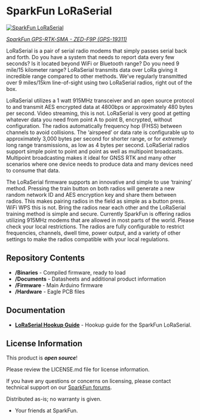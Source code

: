 SparkFun LoRaSerial
========================================

[![SparkFun LoRaSerial](https://cdn.sparkfun.com//assets/parts/1/8/9/4/0/19311-SparkFun_LoRaSerial_Kit_-_915MHz-01.jpg)](https://www.sparkfun.com/products/19311)

[*SparkFun GPS-RTK-SMA - ZED-F9P (GPS-19311)*](https://www.sparkfun.com/products/19311)

LoRaSerial is a pair of serial radio modems that simply passes serial back and forth. Do you have a system that needs to report data every few seconds? Is it located beyond WiFi or Bluetooth range? Do you need 9 mile/15 kilometer range? LoRaSerial transmits data over LoRa giving it incredible range compared to other methods. We’ve regularly transmitted over 9 miles/15km line-of-sight using two LoRaSerial radios, right out of the box.

LoRaSerial utilizes a 1 watt 915MHz transceiver and an open source protocol to and transmit AES encrypted data at 4800bps or approximately 480 bytes per second. Video streaming, this is not. LoRaSerial is very good at getting whatever data you need from point A to point B, encrypted, without configuration. The radios automatically frequency hop (FHSS) between channels to avoid collisions. The ‘airspeed’ or data rate is configurable up to approximately 3,000 bytes per second for shorter range, or for *extremely* long range transmissions, as low as 4 bytes per second.
LoRaSerial radios support simple point to point and point as well as multipoint broadcasts. Multipoint broadcasting makes it ideal for GNSS RTK and many other scenarios where one device needs to produce data and many devices need to consume that data.

The LoRaSerial firmware supports an innovative and simple to use ‘training’ method. Pressing the train button on both radios will generate a new random network ID and AES encryption key and share them between radios. This makes pairing radios in the field as simple as a button press. WiFi WPS this is not. Bring the radios near each other and the LoRaSerial training method is simple and secure.
Currently SparkFun is offering radios utilizing 915MHz modems that are allowed in most parts of the world. Please check your local restrictions. The radios are fully configurable to restrict frequencies, channels, dwell time, power output, and a variety of other settings to make the radios compatible with your local regulations.

Repository Contents
-------------------

* **/Binaries** - Compiled firmware, ready to load
* **/Documents** - Datasheets and additional product information
* **/Firmware** - Main Arduino firmware
* **/Hardware** - Eagle PCB files

Documentation
--------------

* **[LoRaSerial Hookup Guide](https://learn.sparkfun.com/tutorials/loraserial-hookup-guide)** - Hookup guide for the SparkFun LoRaSerial.

License Information
-------------------

This product is _**open source**_! 

Please review the LICENSE.md file for license information. 

If you have any questions or concerns on licensing, please contact technical support on our [SparkFun forums](https://forum.sparkfun.com/viewforum.php?f=152).

Distributed as-is; no warranty is given.

- Your friends at SparkFun.
